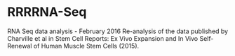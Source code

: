# RRRRNA-Seq
RNA Seq data analysis - February 2016
Re-analysis of the data published by Charville et al in Stem Cell Reports: Ex Vivo Expansion and In Vivo Self-Renewal of Human Muscle Stem Cells (2015).
